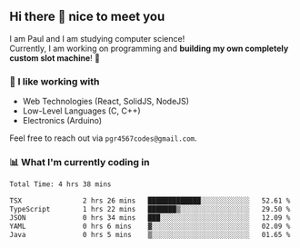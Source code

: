 ## Hi there 👋 nice to meet you

I am Paul and I am studying computer science!  
Currently, I am working on programming and **building my own completely custom slot machine**! 🎰

### 🔭 I like working with
- Web Technologies (React, SolidJS, NodeJS)
- Low-Level Languages (C, C++)
- Electronics (Arduino)

Feel free to reach out via `pgr4567codes@gmail.com`.

### 📊 What I'm currently coding in
<!--START_SECTION:waka-->

```txt
Total Time: 4 hrs 38 mins

TSX               2 hrs 26 mins   █████████████░░░░░░░░░░░░   52.61 %
TypeScript        1 hrs 22 mins   ███████▒░░░░░░░░░░░░░░░░░   29.50 %
JSON              0 hrs 34 mins   ███░░░░░░░░░░░░░░░░░░░░░░   12.09 %
YAML              0 hrs 6 mins    ▓░░░░░░░░░░░░░░░░░░░░░░░░   02.09 %
Java              0 hrs 5 mins    ▒░░░░░░░░░░░░░░░░░░░░░░░░   01.65 %
```

<!--END_SECTION:waka-->
